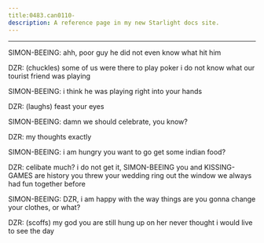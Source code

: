 ```yaml
---
title:0483.can0110-
description: A reference page in my new Starlight docs site.
---
```

----- 
SIMON-BEEING: ahh, poor guy
 he did not even know what hit him
 
DZR: (chuckles) some of us were there to play poker
 i do not know what our 
tourist friend was playing
 
SIMON-BEEING: i think he was playing right into your hands
 
DZR: (laughs) feast your eyes
 
SIMON-BEEING: damn
 we should celebrate, you know? 
 
DZR: my thoughts exactly
 
SIMON-BEEING: i am hungry
 you want to go get some indian food? 
 
DZR: celibate much? 
 i do not get it, SIMON-BEEING
 you and KISSING-GAMES are history
 you 
threw your wedding ring out the window
 we always had fun together before
 
SIMON-BEEING: DZR, i am happy with the way things are
 you gonna change your clothes, 
or what? 
 
DZR: (scoffs) my god
 you are still hung up on her
 never thought i would live to 
see the day
 
